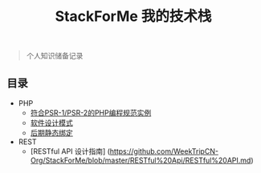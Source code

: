 <h1 align="center">StackForMe 我的技术栈</h1>

<br/>

> 个人知识储备记录

## 目录

- PHP
  - [符合PSR-1/PSR-2的PHP编程规范实例](https://github.com/WeekTripCN-Org/StackForMe/blob/master/CodeStyle/psr1-2.php)
  - [软件设计模式](https://github.com/WeekTripCN-Org/StackForMe/blob/master/DesignPattern/)
  - [后期静态绑定](https://github.com/WeekTripCN-Org/StackForMe/blob/master/OtherList/Static.md)
  
- REST
  - [RESTful API 设计指南] (https://github.com/WeekTripCN-Org/StackForMe/blob/master/RESTful%20Api/RESTful%20API.md)
